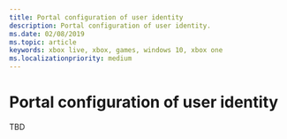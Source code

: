 ```yaml
---
title: Portal configuration of user identity
description: Portal configuration of user identity.
ms.date: 02/08/2019
ms.topic: article
keywords: xbox live, xbox, games, windows 10, xbox one
ms.localizationpriority: medium
---
```

# Portal configuration of user identity

TBD
